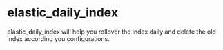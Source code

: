 # elastic_daily_index
elastic_daily_index will help you rollover the index daily and delete the old  index according you configurations.
